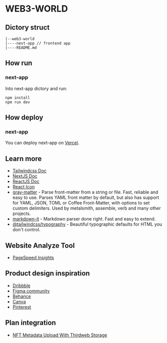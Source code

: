 # WEB3-WORLD

## Dictory struct

```
|--web3-world
|----next-app // frontend app
|----README.md
```

## How run

### next-app

Into next-app dictory and run:

```
npm install
npm run dev
```

## How deploy

### next-app

You can deploy next-app on [Vercel](https://vercel.com/).

## Learn more

- [Tailwindcss Doc](https://tailwindcss.com/docs/installation)
- [NextJS Doc](https://nextjs.org/docs/getting-started)
- [ReactJS Doc](https://reactjs.org/docs/getting-started.html)
- [React Icon](https://react-icons.github.io/react-icons)
- [gray-matter](https://github.com/jonschlinkert/gray-matter) - Parse front-matter from a string or file. Fast, reliable and easy to use. Parses YAML front matter by default, but also has support for YAML, JSON, TOML or Coffee Front-Matter, with options to set custom delimiters. Used by metalsmith, assemble, verb and many other projects.
- [markdown-it](https://github.com/markdown-it/markdown-it) - Markdown parser done right. Fast and easy to extend.
- [@tailwindcss/typography](https://tailwindcss.com/docs/typography-plugin) - Beautiful typographic defaults for HTML you don't control.

## Website Analyze Tool

- [PageSpeed Insights](https://pagespeed.web.dev/)

## Product design inspiration

- [Dribbble](https://dribbble.com/)
- [Figma community](https://www.figma.com/community)
- [Behance](https://www.behance.net/?search=portfolio)
- [Canva](https://www.canva.com/create/portfolios/)
- [Pinterest](https://pinterest.com/search/pins/?q=Portfolio)

## Plan integration

- [NFT Metadata Upload With Thirdweb Storage](https://dev.to/langford_dev/nft-metadata-upload-dapp-with-react-thirdweb-storage-25c6)

